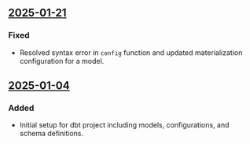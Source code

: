 ## [2025-01-21](https://github.com/MichaelZhang-Navex/pr_review_test/pull/6)

### Fixed
- Resolved syntax error in `config` function and updated materialization configuration for a model.

## [2025-01-04](https://github.com/MichaelZhang-Navex/pr_review_test/pull/4)

### Added
- Initial setup for dbt project including models, configurations, and schema definitions.
